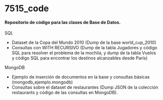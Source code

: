 # 7515_code

#### Repositorio de código para las clases de Base de Datos.

SQL

- Dataset de la Copa del Mundo 2010 (Dump de la base world_cup_2010)
- Consultas con WITH RECURSIVO (Dump de la tabla Jugadores y código SQL para resolver el problema de la mochila, y dump de la tabla Vuelos y código SQL para encontrar los destinos alcanzables desde París)

MongoDB

- Ejemplo de inserción de documentos en la base y consultas básicas (mongodb_ejemplo.mongodb)
- Consultas sobre el dataset de restaurantes (Dump JSON de la colección restaurants y código de las consultas en MongoDB).
